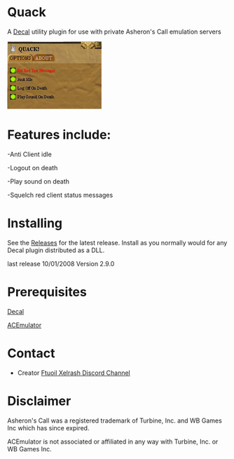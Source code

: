 # Quack
A [Decal](http://www.decaldev.com/) utility plugin for use with private Asheron's Call emulation servers



<picture>
 <source media="(prefers-color-scheme: dark)" srcset="Quack.jpg">
 <source media="(prefers-color-scheme: light)" srcset="Quack.jpg">
 <img alt="YOUR-ALT-TEXT" src="Quack.jpg">
</picture>



# Features include:

-Anti Client idle

-Logout on death

-Play sound on death

-Squelch red client status messages



# Installing

See the [Releases](https://github.com/FtuoilXelrash/Releases) for the latest release. Install as you normally would for any Decal plugin distributed as a DLL.

last release 10/01/2008 Version 2.9.0



# Prerequisites
[Decal](http://www.decaldev.com/) 

[ACEmulator](http://emulator.ac/)



# Contact
- Creator
[Ftuoil Xelrash Discord Channel](https://discord.gg/G8mfZH2TMp)



# Disclaimer
Asheron's Call was a registered trademark of Turbine, Inc. and WB Games Inc which has since expired.

ACEmulator is not associated or affiliated in any way with Turbine, Inc. or WB Games Inc.
